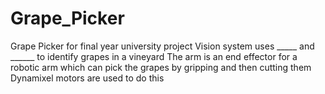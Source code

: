 # Grape_Picker
Grape Picker for final year university project
Vision system uses _____ and ______ to identify grapes in a vineyard
The arm is an end effector for a robotic arm which can pick the grapes by gripping and then cutting them
  Dynamixel motors are used to do this
